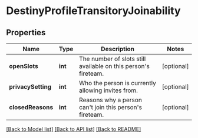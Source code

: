# DestinyProfileTransitoryJoinability

## Properties
Name | Type | Description | Notes
------------ | ------------- | ------------- | -------------
**openSlots** | **int** | The number of slots still available on this person&#39;s fireteam. | [optional] 
**privacySetting** | **int** | Who the person is currently allowing invites from. | [optional] 
**closedReasons** | **int** | Reasons why a person can&#39;t join this person&#39;s fireteam. | [optional] 

[[Back to Model list]](../README.md#documentation-for-models) [[Back to API list]](../README.md#documentation-for-api-endpoints) [[Back to README]](../README.md)


